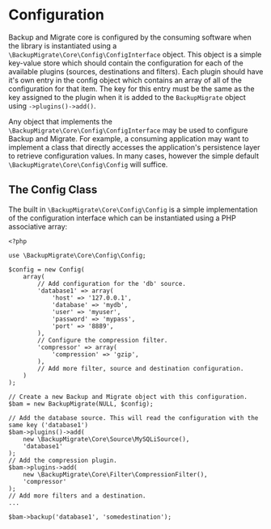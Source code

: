 # Configuration

Backup and Migrate core is configured by the consuming software when the library is instantiated using a `\BackupMigrate\Core\Config\ConfigInterface` object. This object is a simple key-value store which should contain the configuration for each of the available plugins (sources, destinations and filters). Each plugin should have it's own entry in the config object which contains an array of all of the configuration for that item. The key for this entry must be the same as the key assigned to the plugin when it is added to the `BackupMigrate` object using `->plugins()->add()`.

Any object that implements the `\BackupMigrate\Core\Config\ConfigInterface` may be used to configure Backup and Migrate. For example, a consuming application may want to implement a class that directly accesses the application's persistence layer to retrieve configuration values. In many cases, however the simple default `\BackupMigrate\Core\Config\Config` will suffice.

## The Config Class
The built in `\BackupMigrate\Core\Config\Config` is a simple implementation of the configuration interface which can be instantiated using a PHP associative array:

	<?php
	
	use \BackupMigrate\Core\Config\Config;
	
	$config = new Config(
		array(
			// Add configuration for the 'db' source.
			'database1' => array(
				'host' => '127.0.0.1',
				'database' => 'mydb',
				'user' => 'myuser',
				'password' => 'mypass',
				'port' => '8889',
	      	),
	      	// Configure the compression filter.
	      	'compressor' => array(
	      		'compression' => 'gzip',
	      	),
	      	// Add more filter, source and destination configuration.
	  	)
	);
	
	// Create a new Backup and Migrate object with this configuration.
	$bam = new BackupMigrate(NULL, $config);
	
	// Add the database source. This will read the configuration with the same key ('database1')
	$bam->plugins()->add(
		new \BackupMigrate\Core\Source\MySQLiSource(),
		'database1'
	);
	// Add the compression plugin.
	$bam->plugins->add(
		new \BackupMigrate\Core\Filter\CompressionFilter(),
		'compressor'
	);
	// Add more filters and a destination.
	...
	
	$bam->backup('database1', 'somedestination');
	

